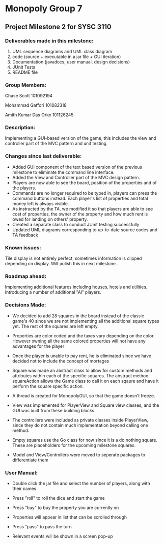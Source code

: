 # Monopoly Group 7

## Project Milestone 2 for SYSC 3110

### Deliverables made in this milestone:

1. UML sequence diagrams and UML class diagram
2. code (source + executable in  a jar file + GUI iteration)
3. Documentation (javadocs, user manual, design decisions)
4. JUnit Tests
5. README file

### Group Members:

Chase Scott 101092194

Mohammad Gaffori 101082318

Amith Kumar Das Orko 101126245

### Description:

Implementing a GUI-based version of the game, this includes the view and controller part of the MVC pattern and unit testing.

### Changes since last deliverable:

- Added GUI component of the text based version of the previous milestone to eliminate the command line interface. 
- Added the View and Controller part of the MVC design pattern.
- Players are now able to see the board, position of the properties and of the players.
- Commands are no longer required to be typed in, players can press the command buttons instead. Each player's list of properties and total money left is always visible.
- As instructed by the TA, we modified it so that players are able to see cost of properties, the owner of the property and how much rent is owed for landing on others' property.
- Created a separate class to conduct JUnit testing successfully
- Updated UML diagrams corresponding to up-to-date source codes and TA feedback

### Known issues:

Tile display is not entirely perfect, sometimes information is clipped depending on display. Will polish this in next milestone.

### Roadmap ahead:

Implementing additional features including houses, hotels and utilities. Introducing a number of additional "AI" players.

### Decisions Made:

- We decided to add 28 squares in the board instead of the classic game's 40 since we are not implementing all the additional square types yet. The rest of the squares are left
empty.

- Properties are color coded and the taxes vary depending on the color. However owning all the same colored properties will not have any advantages for the player

- Once the player is unable to pay rent, he is eliminated since we have decided not to include the concept of mortages

- Square was made an abstract class to allow for custom methods and attributes within each of the specific squares. The abstract method squareAction allows the Game class to call it on each sqaure and have it perform the square specific action.

- A thread is created for MonopolyGUI, so that the game doesn't freeze.

- View was implemented for PlayerView and Square view classes, and the GUI was built from these building blocks.

- The controllers were included as private classes inside PlayerView, since they do not contain much implementation beyond calling one method.

- Empty squares use the Go class for now since it is a do nothing square. These are placeholders for the upcoming milestone squares.

- Model and View/Controllers were moved to seperate packages to differentiate them

### User Manual:

-  Double click the jar file and select the number of players, along with their names

- Press "roll" to roll the dice and start the game

- Press "buy" to buy the property you are currently on

- Properties will appear in list that can be scrolled through

- Press "pass" to pass the turn

- Relevant events will be shown in a screen pop-up

